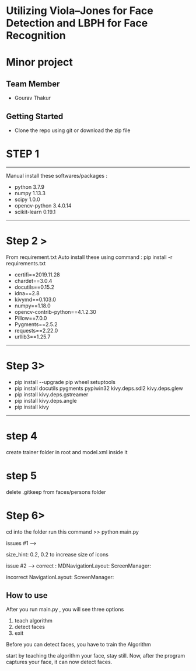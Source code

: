 # Utilizing Viola–Jones for Face Detection and LBPH for Face Recognition
# Minor project

## Team Member

* Gourav Thakur


## Getting Started

- Clone the repo using git or download the zip file

# STEP 1
----------------------------------------------------------------------

Manual install these softwares/packages : 
- python  3.7.9
- numpy	1.13.3	
- scipy	1.0.0	
- opencv-python	3.4.0.14
- scikit-learn	0.19.1

-----------------------------------------------------------------------

# Step 2 >
From requirement.txt Auto install these using command : pip install -r requirements.txt

- certifi==2019.11.28
- chardet==3.0.4
- docutils==0.15.2
- idna==2.8
- kivymd==0.103.0
- numpy==1.18.0
- opencv-contrib-python==4.1.2.30
- Pillow==7.0.0
- Pygments==2.5.2
- requests==2.22.0
- urllib3==1.25.7
-------------------------------------------------------------------------
# Step 3>

- pip install --upgrade pip wheel setuptools
- pip install docutils pygments pypiwin32 kivy.deps.sdl2 kivy.deps.glew
- pip install kivy.deps.gstreamer
- pip install kivy.deps.angle
- pip install kivy

-------------------------------------------------------------------------

# step 4
create trainer folder in root
and model.xml inside it

# step 5
delete .gitkeep from faces/persons folder

# Step 6>
cd into the folder
run this command >> python main.py


issues #1 -->

size_hint: 0.2, 0.2 to increase size of icons

issue #2 -->
correct : 
    <RootWidget>
        MDNavigationLayout:
            ScreenManager:

incorrect
    <RootWidget>
        NavigationLayout:
            ScreenManager:


## How to use

After you run main.py , you will see three options 
1. teach algorithm
2. detect faces
3. exit

Before you can detect faces, you have to train the Algorithm

start by teaching the algorithm your face, stay still.
Now, after the program captures your face, it can now detect faces.





